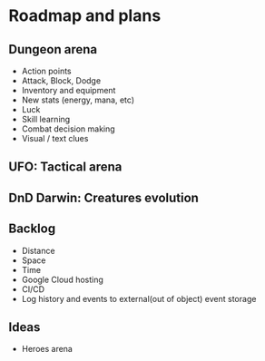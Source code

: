 # Roadmap and plans

## Dungeon arena

* Action points
* Attack, Block, Dodge
* Inventory and equipment
* New stats (energy, mana, etc)
* Luck
* Skill learning
* Combat decision making
* Visual / text clues

## UFO: Tactical arena

## DnD Darwin: Creatures evolution

## Backlog

* Distance
* Space
* Time
* Google Cloud hosting
* CI/CD
* Log history and events to external(out of object) event storage

## Ideas

* Heroes arena
